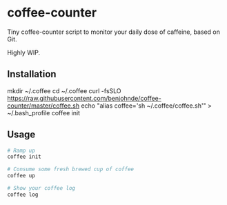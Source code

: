 # coffee-counter

Tiny coffee-counter script to monitor your daily dose of caffeine, based on Git.

Highly WIP.

## Installation

mkdir ~/.coffee
cd ~/.coffee
curl -fsSLO https://raw.githubusercontent.com/benjohnde/coffee-counter/master/coffee.sh
echo "alias coffee='sh ~/.coffee/coffee.sh'" > ~/.bash_profile
coffee init

## Usage

```bash
# Ramp up
coffee init

# Consume some fresh brewed cup of coffee
coffee up

# Show your coffee log
coffee log
```
